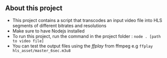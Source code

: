 ## About this project

- This project contains a script that transcodes an input video file into HLS segments of different bitrates and resolutions
- Make sure to have Nodejs installed
- To run this project, run the command in the project folder : `node . [path to video file]`
- You can test the output files using the *ffplay* from ffmpeg e.g `ffplay hls_asset/master_6sec.m3u8` 